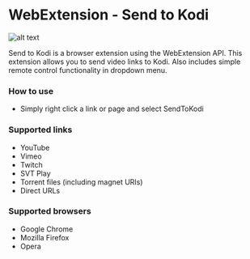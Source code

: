 [logo]: https://github.com/rikardwissing/webextension-sendtokodi/raw/master/src/icon-128.png "Send to Kodi"

# WebExtension - Send to Kodi

![alt text][logo]

Send to Kodi is a browser extension using the WebExtension API. This extension allows you to send video links to Kodi. Also includes simple remote control functionality in dropdown menu.

### How to use

  - Simply right click a link or page and select SendToKodi

### Supported links

  - YouTube
  - Vimeo
  - Twitch
  - SVT Play
  - Torrent files (including magnet URIs)
  - Direct URLs
  
### Supported browsers
  - Google Chrome
  - Mozilla Firefox
  - Opera